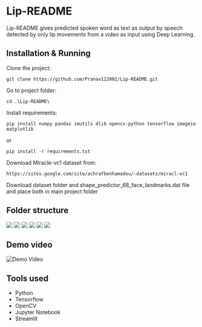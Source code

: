# Lip-README
Lip-README gives predicted spoken word as text as output by speech detected by only lip movements from a video as input using Deep Learning.

## Installation & Running 
Clone the project:
```
git clone https://github.com/Pranav122002/Lip-README.git
```
Go to project folder:
```
cd .\Lip-README\
```
Install requirements:
```
pip install numpy pandas imutils dlib opencv-python tensorflow imageio matplotlib
```
or
```
pip install -r requirements.txt
```
Download Miracle-vc1 dataset from:
```
https://sites.google.com/site/achrafbenhamadou/-datasets/miracl-vc1
```
Download dataset folder and shape_predictor_68_face_landmarks.dat file and place both in main project folder


## Folder structure 
<img src="Images/labels.png" >
<img src="Images/folder_structure.png" >
<img src="Images/dataset_structure.png" >
<img src="Images/dataset.png" >
<img src="Images/cropped_structure.png" >
<img src="Images/cropped.png" >

## Demo video
![Demo Video]("Images/demo.mp4")


## Tools used
* Python
* Tensorflow
* OpenCV
* Jupyter Notebook
* Streamlit


